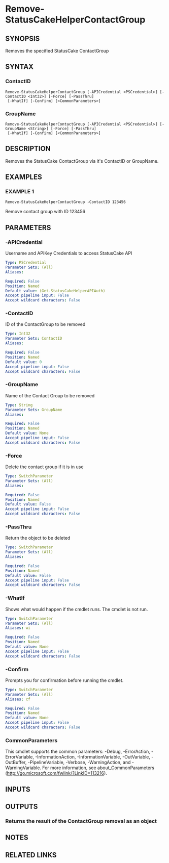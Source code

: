 # Remove-StatusCakeHelperContactGroup

## SYNOPSIS
Removes the specified StatusCake ContactGroup

## SYNTAX

### ContactID
```
Remove-StatusCakeHelperContactGroup [-APICredential <PSCredential>] [-ContactID <Int32>] [-Force] [-PassThru]
 [-WhatIf] [-Confirm] [<CommonParameters>]
```

### GroupName
```
Remove-StatusCakeHelperContactGroup [-APICredential <PSCredential>] [-GroupName <String>] [-Force] [-PassThru]
 [-WhatIf] [-Confirm] [<CommonParameters>]
```

## DESCRIPTION
Removes the StatusCake ContactGroup via it's ContactID or GroupName.

## EXAMPLES

### EXAMPLE 1
```
Remove-StatusCakeHelperContactGroup -ContactID 123456
```

Remove contact group with ID 123456

## PARAMETERS

### -APICredential
Username and APIKey Credentials to access StatusCake API

```yaml
Type: PSCredential
Parameter Sets: (All)
Aliases:

Required: False
Position: Named
Default value: (Get-StatusCakeHelperAPIAuth)
Accept pipeline input: False
Accept wildcard characters: False
```

### -ContactID
ID of the ContactGroup to be removed

```yaml
Type: Int32
Parameter Sets: ContactID
Aliases:

Required: False
Position: Named
Default value: 0
Accept pipeline input: False
Accept wildcard characters: False
```

### -GroupName
Name of the Contact Group to be removed

```yaml
Type: String
Parameter Sets: GroupName
Aliases:

Required: False
Position: Named
Default value: None
Accept pipeline input: False
Accept wildcard characters: False
```

### -Force
Delete the contact group if it is in use

```yaml
Type: SwitchParameter
Parameter Sets: (All)
Aliases:

Required: False
Position: Named
Default value: False
Accept pipeline input: False
Accept wildcard characters: False
```

### -PassThru
Return the object to be deleted

```yaml
Type: SwitchParameter
Parameter Sets: (All)
Aliases:

Required: False
Position: Named
Default value: False
Accept pipeline input: False
Accept wildcard characters: False
```

### -WhatIf
Shows what would happen if the cmdlet runs.
The cmdlet is not run.

```yaml
Type: SwitchParameter
Parameter Sets: (All)
Aliases: wi

Required: False
Position: Named
Default value: None
Accept pipeline input: False
Accept wildcard characters: False
```

### -Confirm
Prompts you for confirmation before running the cmdlet.

```yaml
Type: SwitchParameter
Parameter Sets: (All)
Aliases: cf

Required: False
Position: Named
Default value: None
Accept pipeline input: False
Accept wildcard characters: False
```

### CommonParameters
This cmdlet supports the common parameters: -Debug, -ErrorAction, -ErrorVariable, -InformationAction, -InformationVariable, -OutVariable, -OutBuffer, -PipelineVariable, -Verbose, -WarningAction, and -WarningVariable.
For more information, see about_CommonParameters (http://go.microsoft.com/fwlink/?LinkID=113216).

## INPUTS

## OUTPUTS

### Returns the result of the ContactGroup removal as an object
## NOTES

## RELATED LINKS
